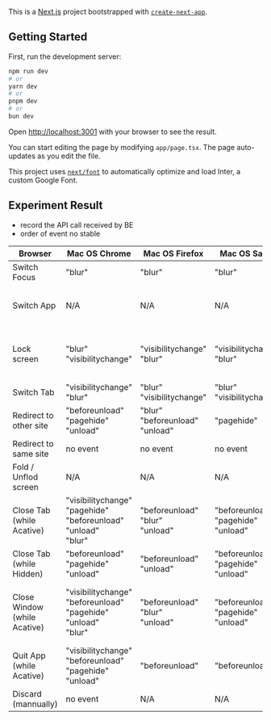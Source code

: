 This is a [Next.js](https://nextjs.org/) project bootstrapped with [`create-next-app`](https://github.com/vercel/next.js/tree/canary/packages/create-next-app).

## Getting Started

First, run the development server:

```bash
npm run dev
# or
yarn dev
# or
pnpm dev
# or
bun dev
```

Open [http://localhost:3001](http://localhost:3001) with your browser to see the result.

You can start editing the page by modifying `app/page.tsx`. The page auto-updates as you edit the file.

This project uses [`next/font`](https://nextjs.org/docs/basic-features/font-optimization) to automatically optimize and load Inter, a custom Google Font.

## Experiment Result

-   record the API call received by BE
-   order of event no stable

| Browser                      | Mac OS Chrome                                                            | Mac OS Firefox                       | Mac OS Safari                            | Andriod Chrome                                                                     |
| ---------------------------- | ------------------------------------------------------------------------ | ------------------------------------ | ---------------------------------------- | ---------------------------------------------------------------------------------- |
| Switch Focus                 | "blur"                                                                   | "blur"                               | "blur"                                   | no event                                                                           |
| Switch App                   | N/A                                                                      | N/A                                  | N/A                                      | "blur"<br>--switch back--<br>"visibilitychange"                                    |
| Lock screen                  | "blur"<br>"visibilitychange"                                             | "visibilitychange"<br>"blur"         | "visibilitychange"<br>"blur"             | -- event detected but not sent ---<br>"visibilitychange"<br>"blur"                 |
| Switch Tab                   | "visibilitychange"<br>"blur"                                             | "blur"<br>"visibilitychange"         | "blur"<br>"visibilitychange"             | "visibilitychange"<br>"blur"                                                       |
| Redirect to other site       | "beforeunload"<br>"pagehide"<br>"unload"                                 | "blur"<br>"beforeunload"<br>"unload" | "pagehide"                               | "beforeunload"<br>"pagehide"<br>"unload"                                           |
| Redirect to same site        | no event                                                                 | no event                             | no event                                 | no event                                                                           |
| Fold / Unflod screen         | N/A                                                                      | N/A                                  | N/A                                      | "blur"<br>"visibilitychange"                                                       |
| Close Tab (while Acative)    | "visibilitychange"<br>"pagehide"<br>"beforeunload"<br>"unload"<br>"blur" | "beforeunload"<br>"blur"<br>"unload" | "beforeunload"<br>"pagehide"<br>"unload" | "visibilitychange"<br>"blur"                                                       |
| Close Tab (while Hidden)     | "beforeunload"<br>"pagehide"<br>"unload"                                 | "beforeunload"<br>"unload"           | "beforeunload"<br>"pagehide"<br>"unload" | no event                                                                           |
| Close Window (while Acative) | "visibilitychange"<br>"beforeunload"<br>"pagehide"<br>"unload"<br>"blur" | "beforeunload"<br>"blur"<br>"unload" | "beforeunload"<br>"pagehide"<br>"unload" | -- close the only tab --<br>"visibilitychange"<br>"blur"<br>"pagehide"<br>"unload" |
| Quit App (while Acative)     | "visibilitychange"<br>"beforeunload"<br>"pagehide"<br>"unload"           | "beforeunload"                       | "beforeunload"                           | no event                                                                           |
| Discard (mannually)          | no event                                                                 | N/A                                  | N/A                                      | N/A                                                                                |
